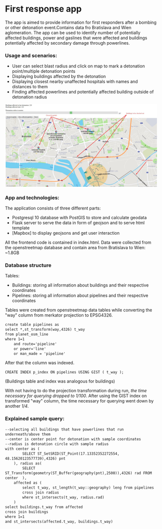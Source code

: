 # First response app



The app is aimed to provide information for first responders after a bombing or other detonation event.Contains data fro Bratislava and Wien aglomeration.
The app can be used to identify number of potentially affected buildings, power and gaslines that were affected and buildings potentially affected by secondary damage through powerlines.

### Usage and scenarios:
  - User can select blast radius and click on map to mark a detonation point/multiple detonation points
  - Displaying buildings affected by the detonation
  - Displaying closest nearby unaffected hospitals with names and distances to them
  - Finding affected powerlines and potentially affected building outside of detonation radius

![screenshot.jpg](https://github.com/Ghordang/assignment-gis/blob/master/screenshot.jpg "App screenshot")

### App and technologies:
The application consists of three different parts:
- Postgresql 10 database with PostGIS to store and calculate geodata
- Flask server to serve the data in form of geojson and to serve html template
- [Mapbox] to display geojsons and get user interaction

All the frontend code is contained in index.html.
Data were collected from the openstreetmap database and contain area from Bratislava to Wien: ~1.8GB

### Database structure
Tables:
- Buildings: storing all information about buildings and their respective coordinates
- Pipelines: storing all information about pipelines and their respective coordinates

Tables were created from openstreetmap data tables while converting the "way" column from merkator projection to EPSG4326.

~~~~
create table pipelines as
select *,st_transform(way,4326) t_way 
from planet_osm_line
where 1=1
	and route='pipeline'
	or power='line'
	or man_made = 'pipeline'
~~~~

After that the column was indexed.
~~~~
CREATE INDEX p_index ON pipelines USING GIST ( t_way ); 
~~~~
(Buildings table and index was analogous for buildings)

With not having to do the projection transformation during run, *the time necessary for querying dropped to 1/100*.
After using the GIST index on transformed "way" column, the time necessary for querying went down by another *1/4*.



### Explained sample query:
~~~~
--selecting all buildings that have powerlines that run underneath/above them
--center is center point for detonation with sample coordinates
--radius is detonation circle with sample radius
with center as (
		SELECT ST_SetSRID(ST_Point(17.13352352272554, 48.15620123577739),4326) pnt
	), radius as(
		SELECT ST_Transform(geometry(ST_Buffer(geography(pnt),2500)),4326) rad FROM center	),
	affected as (
		select t_way, st_length(t_way::geography) leng from pipelines
		cross join radius
		where st_intersects(t_way, radius.rad)
	)
select buildings.t_way from affected
cross join buildings
where 1=1
and st_intersects(affected.t_way, buildings.t_way)
~~~~





